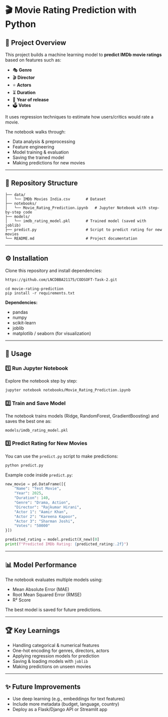 
# 🎬 Movie Rating Prediction with Python

## 📌 Project Overview
This project builds a machine learning model to **predict IMDb movie ratings** based on features such as:
- 🎭 **Genre**
- 🎬 **Director**
- ⭐ **Actors**
- ⏳ **Duration**
- 📅 **Year of release**
- 🗳️ **Votes**

It uses regression techniques to estimate how users/critics would rate a movie.  

The notebook walks through:
- Data analysis & preprocessing  
- Feature engineering  
- Model training & evaluation  
- Saving the trained model  
- Making predictions for new movies  

---

## 📂 Repository Structure
```
├── data/
│   └── IMDb Movies India.csv       # Dataset
├── notebooks/
│   └── Movie_Rating_Prediction.ipynb   # Jupyter Notebook with step-by-step code
├── models/
│   └── imdb_rating_model.pkl       # Trained model (saved with joblib)
├── predict.py                      # Script to predict rating for new movies
└── README.md                       # Project documentation
```

---

## ⚙️ Installation
Clone this repository and install dependencies:

```bash
https://github.com/LNCDBBA21175/CODSOFT-Task-2.git
```
```
cd movie-rating-prediction
pip install -r requirements.txt
```

**Dependencies:**
- pandas  
- numpy  
- scikit-learn  
- joblib  
- matplotlib / seaborn (for visualization)  

---

## 🚀 Usage

### 1️⃣ Run Jupyter Notebook
Explore the notebook step by step:
```bash
jupyter notebook notebooks/Movie_Rating_Prediction.ipynb
```

### 2️⃣ Train and Save Model
The notebook trains models (Ridge, RandomForest, GradientBoosting) and saves the best one as:
```
models/imdb_rating_model.pkl
```

### 3️⃣ Predict Rating for New Movies
You can use the `predict.py` script to make predictions:

```bash
python predict.py
```

Example code inside `predict.py`:
```python
new_movie = pd.DataFrame([{
    "Name": "Test Movie",
    "Year": 2025,
    "Duration": 140,
    "Genre": "Drama, Action",
    "Director": "Rajkumar Hirani",
    "Actor 1": "Aamir Khan",
    "Actor 2": "Kareena Kapoor",
    "Actor 3": "Sharman Joshi",
    "Votes": "50000"
}])

predicted_rating = model.predict(X_new)[0]
print(f"Predicted IMDb Rating: {predicted_rating:.2f}")
```

---

## 📊 Model Performance
The notebook evaluates multiple models using:
- Mean Absolute Error (MAE)  
- Root Mean Squared Error (RMSE)  
- R² Score  

The best model is saved for future predictions.

---

## 🏆 Key Learnings
- Handling categorical & numerical features  
- One-hot encoding for genres, directors, actors  
- Applying regression models for prediction  
- Saving & loading models with `joblib`  
- Making predictions on unseen movies  

---

## ✨ Future Improvements
- Use deep learning (e.g., embeddings for text features)  
- Include more metadata (budget, language, country)  
- Deploy as a Flask/Django API or Streamlit app  
